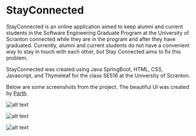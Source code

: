 # StayConnected
StayConnected is an online application aimed to keep alumni and current students in the Software Engineering Graduate Program at the University of Scranton connected while they are in the program and after they have graduated.  Currently, alumni and current students do not have a convenient way to stay in touch with each other, but Stay Connected aims to fix this problem. 

StayConnected was created using Java SpringBoot, HTML, CSS, Javascript, and Thymeleaf for the class SE516 at the University of Scranton.  

Below are some screenshots from the project.  The beautiful UI was created by [Parth](https://github.com/parthshahoo7/).

![alt text](https://i.imgur.com/PuWWkDp.png)

![alt text](https://i.imgur.com/nF9GHMw.png)


![alt text](https://i.imgur.com/9i2NxyX.png)
